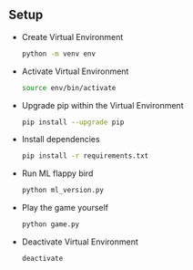 ## Setup

- Create Virtual Environment
    ```bash
    python -m venv env
    ```
- Activate Virtual Environment
    ```bash
    source env/bin/activate
    ```
- Upgrade pip within the Virtual Environment
    ```bash
    pip install --upgrade pip
    ```
- Install dependencies
    ```bash
    pip install -r requirements.txt
    ```

- Run ML flappy bird
    ```bash
    python ml_version.py
    ```

- Play the game yourself
    ```bash
    python game.py
    ```

- Deactivate Virtual Environment
    ```bash
    deactivate
    ```
